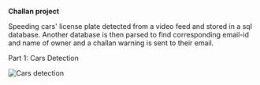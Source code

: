 **Challan project**

Speeding cars' license plate detected from a video feed and stored in a sql database.
Another database is then parsed to find corresponding email-id and name of owner and a challan warning is sent to their email.


Part 1: Cars Detection

![Cars detection](https://github.com/vinayakkgarg/challan_project/blob/master/vehicle_detection/car_detect.png)
